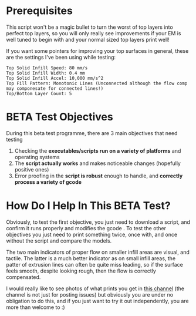 # Prerequisites

This script won't be a magic bullet to turn the worst of top layers into perfect top layers, so you will only really see improvements if your EM is well tuned to begin with and your normal sized top layers print well!

If you want some pointers for improving your top surfaces in general, these are the settings I've been using while testing:

```
Top Solid Infill Speed: 80 mm/s
Top Solid Infill Width: 0.4 mm
Top Solid Infill Accel: 10,000 mm/s^2
Top Fill Pattern: Monotonic Lines (Unconnected although the flow comp may componesate for connected lines!)
Top/Bottom Layer Count: 5
```



# BETA Test Objectives

During this beta test programme, there are 3 main objectives that need testing

1. Checking the **executables/scripts run on a variety of platforms** and operating systems
2. The **script actually works** and makes noticeable changes (hopefully positive ones)
3. Error proofing in the **script is robust** enough to handle, and **correctly process a variety of gcode**



# How Do I Help In This BETA Test?

Obviously, to test the first objective, you just need to download a script, and confirm it runs properly and modifies the gcode . To test the other objectives you just need to print something twice, once with, and once without the script and compare the models.

The two main indicators of proper flow on smaller infill areas are visual, and tactile. The latter is a much better indicator as on small infill areas, the patter of extrusion lines can often be quite miss leading, so if the surface feels smooth, despite looking rough, then the flow is correctly compensated.

I would really like to see photos of what prints you get in [this channel](link.to.channel) (the channel is not just for posting issues) but obviously you are under no obligation to do this, and if you just want to try it out independently, you are more than welcome to :)



